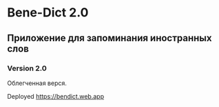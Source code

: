 # **Bene-Dict 2.0**



## Приложение для запоминания иностранных слов
### Version 2.0

Облегченная верся.

Deployed
https://bendict.web.app
